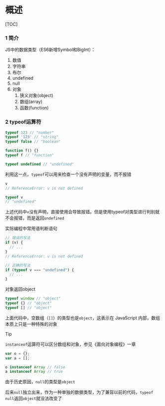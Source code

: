 # 概述

[TOC]

### 1 简介

JS中的数据类型（ES6新增Symbol和BigInt）：

1. 数值
2. 字符串
3. 布尔
4. undefined
5. null
6. 对象
   1. 狭义对象(object)
   2. 数组(array)
   3. 函数(function)

### 2 typeof运算符

```javascript
typeof 123 // "number"
typeof '123' // "string"
typeof false // "boolean"

function f() {}
typeof f // "function"

typeof undefined // "undefined"


```

利用这一点，`typeof`可以用来检查一个没有声明的变量，而不报错

```javascript
v
// ReferenceError: v is not defined

typeof v
// "undefined"
```

上述代码中`v`没有声明，直接使用会导致报错。但是使用typeof对类型进行判别就不会报错，而是返回`undefined`

实际编程中常用语判断语句

```javascript
// 错误的写法
if (v) {
  // ...
}
// ReferenceError: v is not defined

// 正确的写法
if (typeof v === "undefined") {
  // ...
}
```

对象返回object

```javascript
typeof window // "object"
typeof {} // "object"
typeof [] // "object"
```

上面代码中，空数组（`[]`）的类型也是`object`，这表示在 JavaScript 内部，数组本质上只是一种特殊的对象

> [!Tip]
>
> `instanceof`运算符可以区分数组和对象，参见《面向对象编程》一章

```javascript
var o = {};
var a = [];

o instanceof Array // false
a instanceof Array // true
```

由于历史原因，`null`的类型是`object`

后来`null`独立出来，作为一种单独的数据类型，为了兼容以前的代码，`typeof null`返回`object`就没法改变了